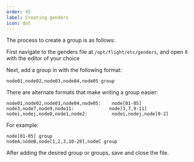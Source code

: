```yaml
---
order: 45
label: Creating genders
icon: dot
---
```


The process to create a group is as follows:

First navigate to the genders file at `/opt/flight/etc/genders`, and open it with the editor of your choice

Next, add a group in with the following format:

```
node01,node02,node03,node04,node05 group
```

There are alternate formats that make writing a group easier:

```
node01,node02,node03,node04,node05:    node[01-05]
node3,node7,node9,node11:             node[3,7,9-11]
nodei,nodej,node0,node1,node2:         nodei,nodej,node[0-2]
```

For example:

```
node[01-05] group
nodeA,nodeB,node[1,2,3,10-20],nodeC group
```

After adding the desired group or groups, save and close the file.


